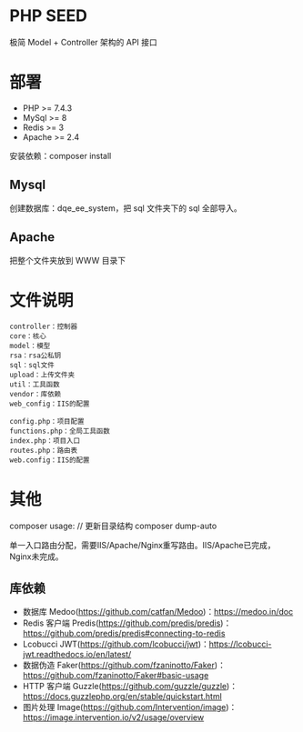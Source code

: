 # PHP SEED

极简 Model + Controller 架构的 API 接口

# 部署

- PHP >= 7.4.3
- MySql >= 8
- Redis >= 3
- Apache >= 2.4

安装依赖：composer install

## Mysql

创建数据库：dqe_ee_system，把 sql 文件夹下的 sql 全部导入。

## Apache

把整个文件夹放到 WWW 目录下

# 文件说明

```text
controller：控制器
core：核心
model：模型
rsa：rsa公私钥
sql：sql文件
upload：上传文件夹
util：工具函数
vendor：库依赖
web_config：IIS的配置

config.php：项目配置
functions.php：全局工具函数
index.php：项目入口
routes.php：路由表
web.config：IIS的配置
```

# 其他

composer usage:
	// 更新目录结构
	composer dump-auto

单一入口路由分配，需要IIS/Apache/Nginx重写路由。IIS/Apache已完成，Nginx未完成。

## 库依赖

- 数据库 Medoo(https://github.com/catfan/Medoo)：https://medoo.in/doc
- Redis 客户端 Predis(https://github.com/predis/predis)：https://github.com/predis/predis#connecting-to-redis
- Lcobucci JWT(https://github.com/lcobucci/jwt)：https://lcobucci-jwt.readthedocs.io/en/latest/
- 数据伪造 Faker(https://github.com/fzaninotto/Faker)：https://github.com/fzaninotto/Faker#basic-usage
- HTTP 客户端 Guzzle(https://github.com/guzzle/guzzle)：https://docs.guzzlephp.org/en/stable/quickstart.html
- 图片处理 Image(https://github.com/Intervention/image)：https://image.intervention.io/v2/usage/overview
